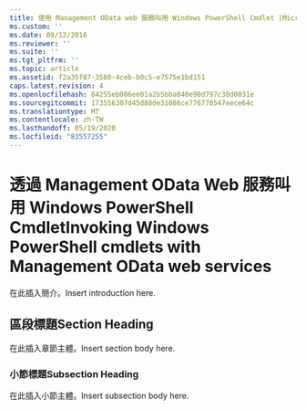 ```yaml
---
title: 使用 Management OData web 服務叫用 Windows PowerShell Cmdlet |Microsoft Docs
ms.custom: ''
ms.date: 09/12/2016
ms.reviewer: ''
ms.suite: ''
ms.tgt_pltfrm: ''
ms.topic: article
ms.assetid: f2a35f87-3580-4ceb-b0c5-e7575e1bd151
caps.latest.revision: 4
ms.openlocfilehash: 84255eb086ee01a2b5bba040e90d797c38d0031e
ms.sourcegitcommit: 173556307d45d88de31086ce776770547eece64c
ms.translationtype: MT
ms.contentlocale: zh-TW
ms.lasthandoff: 05/19/2020
ms.locfileid: "83557255"
---
```

# <a name="invoking-windows-powershell-cmdlets-with-management-odata-web-services"></a><span data-ttu-id="5e292-102">透過 Management OData Web 服務叫用 Windows PowerShell Cmdlet</span><span class="sxs-lookup"><span data-stu-id="5e292-102">Invoking Windows PowerShell cmdlets with Management OData web services</span></span>

<span data-ttu-id="5e292-103">在此插入簡介。</span><span class="sxs-lookup"><span data-stu-id="5e292-103">Insert introduction here.</span></span>

## <a name="section-heading"></a><span data-ttu-id="5e292-104">區段標題</span><span class="sxs-lookup"><span data-stu-id="5e292-104">Section Heading</span></span>

<span data-ttu-id="5e292-105">在此插入章節主體。</span><span class="sxs-lookup"><span data-stu-id="5e292-105">Insert section body here.</span></span>

### <a name="subsection-heading"></a><span data-ttu-id="5e292-106">小節標題</span><span class="sxs-lookup"><span data-stu-id="5e292-106">Subsection Heading</span></span>

<span data-ttu-id="5e292-107">在此插入小節主體。</span><span class="sxs-lookup"><span data-stu-id="5e292-107">Insert subsection body here.</span></span>
